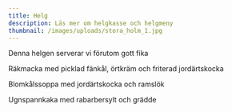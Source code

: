 ```yaml
---
title: Helg
description: Läs mer om helgkasse och helgmeny
thumbnail: /images/uploads/stora_holm_1.jpg
---
```

Denna helgen serverar vi förutom gott fika

Räkmacka med picklad fänkål, örtkräm och friterad jordärtskocka

Blomkålssoppa med jordärtskocka och ramslök

Ugnspannkaka med rabarbersylt och grädde
